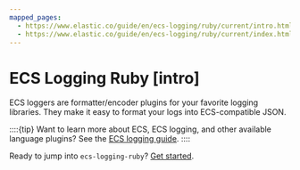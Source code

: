 ```yaml
---
mapped_pages:
  - https://www.elastic.co/guide/en/ecs-logging/ruby/current/intro.html
  - https://www.elastic.co/guide/en/ecs-logging/ruby/current/index.html
---
```


# ECS Logging Ruby [intro]

ECS loggers are formatter/encoder plugins for your favorite logging libraries. They make it easy to format your logs into ECS-compatible JSON.

::::{tip}
Want to learn more about ECS, ECS logging, and other available language plugins? See the [ECS logging guide](ecs-logging://docs/reference/intro.md).
::::


Ready to jump into `ecs-logging-ruby`? [Get started](/reference/setup.md).

